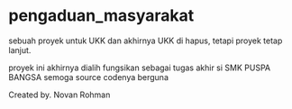# pengaduan_masyarakat
sebuah proyek untuk UKK dan akhirnya UKK di hapus, tetapi proyek tetap lanjut.

proyek ini akhirnya dialih fungsikan sebagai tugas akhir si SMK PUSPA BANGSA
semoga source codenya berguna

Created by. Novan Rohman
